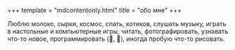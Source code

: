 +++
template = "mdcontentonly.html"
title = "обо мне"
+++

Люблю молоко, сырки, космос, спать, котиков, слушать музыку, играть в настольные и компьютерные игры, читать, фотографировать, узнавать что-то новое, программировать (🐍, 🦀), иногда пробую что-то рисовать.

